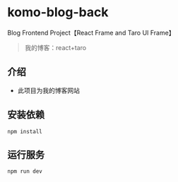 # komo-blog-back

Blog Frontend Project【React Frame and Taro UI Frame】

> 我的博客：react+taro

## 介绍

- 此项目为我的博客网站

## 安装依赖

```shell
npm install
```

## 运行服务

```shell
npm run dev
```
